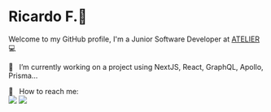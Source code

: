 # Ricardo F.👋


Welcome to my GitHub profile, I'm a Junior Software Developer at <a href="https://www.atelier.co" target="_blank">ATELIER</a> 💻

:rocket: &nbsp; I’m currently working on a project using NextJS, React, GraphQL, Apollo, Prisma...

:email: &nbsp; How to reach me: <br />
<a href="https://www.linkedin.com/in/rickfurt/" target="_blank"><img src="https://img.shields.io/badge/-LinkedIn-%230077B5?style=for-the-badge&logo=linkedin&logoColor=white" target="_blank"></a>
<a href="mailto:ricardofurtado2609@gmail.com" target="_blank"><img src="https://img.shields.io/badge/-GMAIL-c14438?style=for-the-badge&logo=gmail&logoColor=white" target="_blank"></a>
